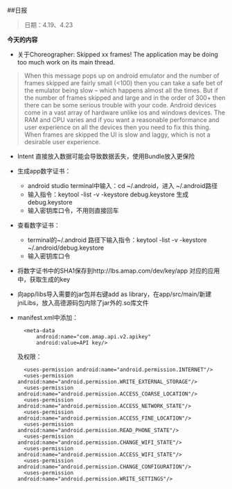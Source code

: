 ##日报
> 日期：4.19、4.23 

**今天的内容**

* 关于Choreographer: Skipped xx frames!  The application may be doing too much work on its main thread.

> When this message pops up on android emulator and the number of frames skipped are fairly small (<100) then you can take a safe bet of the emulator being slow – which happens almost all the times. But if the number of frames skipped and large and in the order of 300+ then there can be some serious trouble with your code. Android devices come in a vast array of hardware unlike ios and windows devices. The RAM and CPU varies and if you want a reasonable performance and user experience on all the devices then you need to fix this thing. When frames are skipped the UI is slow and laggy, which is not a desirable user experience.


* Intent 直接放入数据可能会导致数据丢失，使用Bundle放入更保险

* 生成app数字证书：
	* android studio terminal中输入：cd ~/.android，进入 ~/.android路径
	* 输入指令：keytool -list -v -keystore debug.keystore 生成debug.keystore
	* 输入密钥库口令，不用则直接回车
* 查看数字证书：
	* terminal的~/.android 路径下输入指令：keytool -list -v -keystore ~/.android/debug.keystore
	* 输入密钥库口令
* 将数字证书中的SHA1保存到http://lbs.amap.com/dev/key/app 对应的应用中，获取生成的key
* 向app/libs导入需要的jar包并右键add as library，在app/src/main/新建jniLibs，放入高德源码包内除了jar外的.so库文件
* manifest.xml中添加：

		<meta-data
            android:name="com.amap.api.v2.apikey"
            android:value=API key/>
                   
   及权限：
   
	   	<uses-permission android:name="android.permission.INTERNET"/>
	    <uses-permission android:name="android.permission.WRITE_EXTERNAL_STORAGE"/>
	    <uses-permission android:name="android.permission.ACCESS_COARSE_LOCATION"/>
	    <uses-permission android:name="android.permission.ACCESS_NETWORK_STATE"/>
	    <uses-permission android:name="android.permission.ACCESS_FINE_LOCATION"/>
	    <uses-permission android:name="android.permission.READ_PHONE_STATE"/>
	    <uses-permission android:name="android.permission.CHANGE_WIFI_STATE"/>
	    <uses-permission android:name="android.permission.ACCESS_WIFI_STATE"/>
	    <uses-permission android:name="android.permission.CHANGE_CONFIGURATION"/>
	    <uses-permission android:name="android.permission.WRITE_SETTINGS"/>